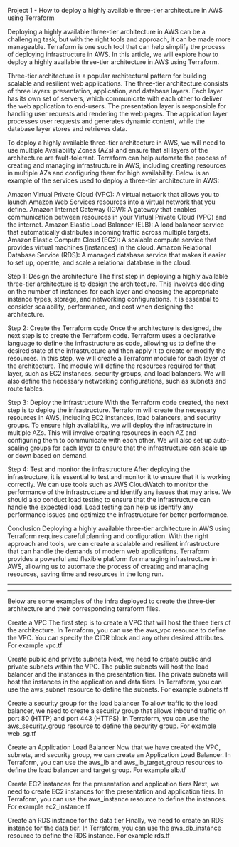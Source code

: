 Project 1 - How to deploy a highly available three-tier architecture in AWS using Terraform

Deploying a highly available three-tier architecture in AWS can be a challenging task, but with the right tools and approach, it can be made more manageable. Terraform is one such tool that can help simplify the process of deploying infrastructure in AWS. In this article, we will explore how to deploy a highly available three-tier architecture in AWS using Terraform.

Three-tier architecture is a popular architectural pattern for building scalable and resilient web applications. The three-tier architecture consists of three layers: presentation, application, and database layers. Each layer has its own set of servers, which communicate with each other to deliver the web application to end-users.
The presentation layer is responsible for handling user requests and rendering the web pages. The application layer processes user requests and generates dynamic content, while the database layer stores and retrieves data.

To deploy a highly available three-tier architecture in AWS, we will need to use multiple Availability Zones (AZs) and ensure that all layers of the architecture are fault-tolerant. Terraform can help automate the process of creating and managing infrastructure in AWS, including creating resources in multiple AZs and configuring them for high availability. Below is an example of the services used to deploy a three-tier architecture in AWS:


Amazon Virtual Private Cloud (VPC): A virtual network that allows you to launch Amazon Web Services resources into a virtual network that you define.
Amazon Internet Gateway (IGW): A gateway that enables communication between resources in your Virtual Private Cloud (VPC) and the internet.
Amazon Elastic Load Balancer (ELB): A load balancer service that automatically distributes incoming traffic across multiple targets.
Amazon Elastic Compute Cloud (EC2): A scalable compute service that provides virtual machines (instances) in the cloud.
Amazon Relational Database Service (RDS): A managed database service that makes it easier to set up, operate, and scale a relational database in the cloud.

Step 1: Design the architecture
The first step in deploying a highly available three-tier architecture is to design the architecture. This involves deciding on the number of instances for each layer and choosing the appropriate instance types, storage, and networking configurations. It is essential to consider scalability, performance, and cost when designing the architecture.

Step 2: Create the Terraform code
Once the architecture is designed, the next step is to create the Terraform code. Terraform uses a declarative language to define the infrastructure as code, allowing us to define the desired state of the infrastructure and then apply it to create or modify the resources. In this step, we will create a Terraform module for each layer of the architecture. The module will define the resources required for that layer, such as EC2 instances, security groups, and load balancers. We will also define the necessary networking configurations, such as subnets and route tables.

Step 3: Deploy the infrastructure
With the Terraform code created, the next step is to deploy the infrastructure. Terraform will create the necessary resources in AWS, including EC2 instances, load balancers, and security groups. To ensure high availability, we will deploy the infrastructure in multiple AZs. This will involve creating resources in each AZ and configuring them to communicate with each other. We will also set up auto-scaling groups for each layer to ensure that the infrastructure can scale up or down based on demand.

Step 4: Test and monitor the infrastructure
After deploying the infrastructure, it is essential to test and monitor it to ensure that it is working correctly. We can use tools such as AWS CloudWatch to monitor the performance of the infrastructure and identify any issues that may arise.
We should also conduct load testing to ensure that the infrastructure can handle the expected load. Load testing can help us identify any performance issues and optimize the infrastructure for better performance.

Conclusion
Deploying a highly available three-tier architecture in AWS using Terraform requires careful planning and configuration. With the right approach and tools, we can create a scalable and resilient infrastructure that can handle the demands of modern web applications. Terraform provides a powerful and flexible platform for managing infrastructure in AWS, allowing us to automate the process of creating and managing resources, saving time and resources in the long run.



-------------------------------------------------------------------------------------
-------------------------------------------------------------------------------------



Below are some examples of the infra deployed to create the three-tier architecture and their corresponding terraform files.

Create a VPC
The first step is to create a VPC that will host the three tiers of the architecture. In Terraform, you can use the aws_vpc resource to define the VPC. You can specify the CIDR block and any other desired attributes. For example vpc.tf

Create public and private subnets
Next, we need to create public and private subnets within the VPC. The public subnets will host the load balancer and the instances in the presentation tier. The private subnets will host the instances in the application and data tiers. In Terraform, you can use the aws_subnet resource to define the subnets. For example subnets.tf

Create a security group for the load balancer
To allow traffic to the load balancer, we need to create a security group that allows inbound traffic on port 80 (HTTP) and port 443 (HTTPS). In Terraform, you can use the aws_security_group resource to define the security group. For example web_sg.tf

Create an Application Load Balancer
Now that we have created the VPC, subnets, and security group, we can create an Application Load Balancer. In Terraform, you can use the aws_lb and aws_lb_target_group resources to define the load balancer and target group. For example alb.tf

Create EC2 instances for the presentation and application tiers
Next, we need to create EC2 instances for the presentation and application tiers. In Terraform, you can use the aws_instance resource to define the instances. For example ec2_instance.tf

Create an RDS instance for the data tier
Finally, we need to create an RDS instance for the data tier. In Terraform, you can use the aws_db_instance resource to define the RDS instance. For example rds.tf


